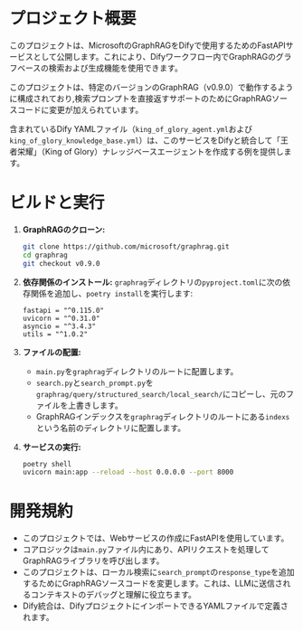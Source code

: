 # プロジェクト概要

このプロジェクトは、MicrosoftのGraphRAGをDifyで使用するためのFastAPIサービスとして公開します。これにより、Difyワークフロー内でGraphRAGのグラフベースの検索および生成機能を使用できます。

このプロジェクトは、特定のバージョンのGraphRAG（v0.9.0）で動作するように構成されており,検索プロンプトを直接返すサポートのためにGraphRAGソースコードに変更が加えられています。

含まれているDify YAMLファイル（`king_of_glory_agent.yml`および`king_of_glory_knowledge_base.yml`）は、このサービスをDifyと統合して「王者栄耀」（King of Glory）ナレッジベースエージェントを作成する例を提供します。

# ビルドと実行

1.  **GraphRAGのクローン:**
    ```bash
    git clone https://github.com/microsoft/graphrag.git
    cd graphrag
    git checkout v0.9.0
    ```

2.  **依存関係のインストール:**
    `graphrag`ディレクトリの`pyproject.toml`に次の依存関係を追加し、`poetry install`を実行します:
    ```
    fastapi = "^0.115.0"
    uvicorn = "^0.31.0"
    asyncio = "^3.4.3"
    utils = "^1.0.2"
    ```

3.  **ファイルの配置:**
    *   `main.py`を`graphrag`ディレクトリのルートに配置します。
    *   `search.py`と`search_prompt.py`を`graphrag/query/structured_search/local_search/`にコピーし、元のファイルを上書きします。
    *   GraphRAGインデックスを`graphrag`ディレクトリのルートにある`indexs`という名前のディレクトリに配置します。

4.  **サービスの実行:**
    ```bash
    poetry shell
    uvicorn main:app --reload --host 0.0.0.0 --port 8000
    ```

# 開発規約

*   このプロジェクトでは、Webサービスの作成にFastAPIを使用しています。
*   コアロジックは`main.py`ファイル内にあり、APIリクエストを処理してGraphRAGライブラリを呼び出します。
*   このプロジェクトは、ローカル検索に`search_prompt`の`response_type`を追加するためにGraphRAGソースコードを変更します。これは、LLMに送信されるコンテキストのデバッグと理解に役立ちます。
*   Dify統合は、DifyプロジェクトにインポートできるYAMLファイルで定義されます。